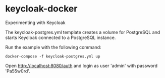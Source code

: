 # keycloak-docker

Experimenting with Keycloak

The keycloak-postgres.yml template creates a volume for PostgreSQL and starts Keycloak connected to a PostgreSQL instance.

Run the example with the following command:

    docker-compose -f keycloak-postgres.yml up

Open <http://localhost:8080/auth> and login as user 'admin' with password 'Pa55w0rd'.
